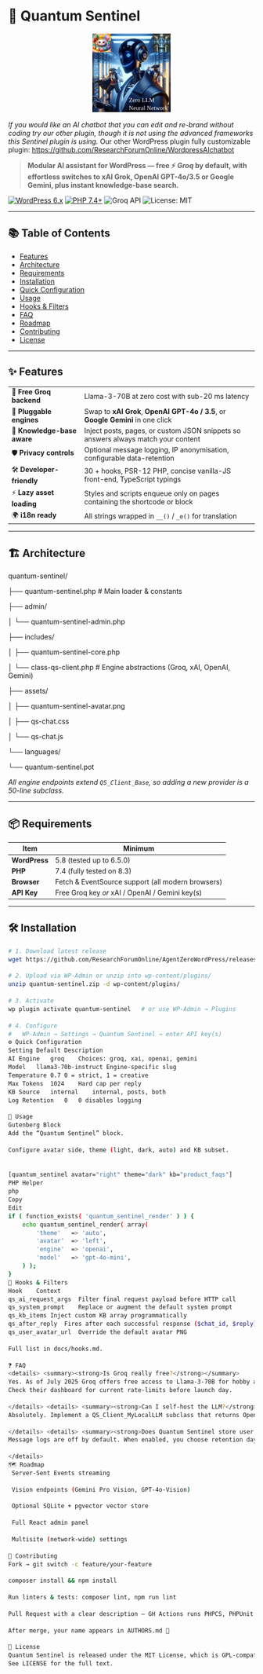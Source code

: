 # 🚀 Quantum Sentinel

<p align="center">
  <img src="https://github.com/ResearchForumOnline/AgentZeroWordPress/blob/main/quantum-sentinel-avatar.png" alt="Quantum Sentinel Avatar" width="160">
</p>

*If you would like an AI chatbot that you can edit and re-brand without coding try our other plugin, though it is not using the advanced frameworks this Sentinel plugin is using.*
Our other WordPress plugin fully customizable plugin: 
https://github.com/ResearchForumOnline/WordpressAIchatbot

> **Modular AI assistant for WordPress — free ⚡ *Groq* by default, with effortless switches to xAI Grok, OpenAI GPT-4o/3.5 or Google Gemini, plus instant knowledge-base search.**

[![WordPress 6.x](https://img.shields.io/badge/WordPress-6.x-blue.svg)](https://wordpress.org/)
[![PHP 7.4+](https://img.shields.io/badge/PHP-7.4%2B-blue.svg)](https://www.php.net/)
![Groq API](https://img.shields.io/badge/Groq-API-green.svg)
![License: MIT](https://img.shields.io/badge/License-MIT-green.svg)

---

## 📚 Table of Contents
- [Features](#-features)
- [Architecture](#-architecture)
- [Requirements](#-requirements)
- [Installation](#-installation)
- [Quick Configuration](#-quick-configuration)
- [Usage](#-usage)
- [Hooks & Filters](#-hooks--filters)
- [FAQ](#-faq)
- [Roadmap](#-roadmap)
- [Contributing](#-contributing)
- [License](#-license)

---

## ✨ Features

| | |
|---|---|
| 🔸 **Free Groq backend** | Llama-3-70B at zero cost with sub-20 ms latency |
| 🔌 **Pluggable engines** | Swap to **xAI Grok**, **OpenAI GPT-4o / 3.5**, or **Google Gemini** in one click |
| 📖 **Knowledge-base aware** | Inject posts, pages, or custom JSON snippets so answers always match your content |
| 🛡 **Privacy controls** | Optional message logging, IP anonymisation, configurable data-retention |
| 🛠 **Developer-friendly** | 30 + hooks, PSR-12 PHP, concise vanilla-JS front-end, TypeScript typings |
| ⚡ **Lazy asset loading** | Styles and scripts enqueue only on pages containing the shortcode or block |
| 🌍 **i18n ready** | All strings wrapped in `__()` / `_e()` for translation |

---

## 🏗 Architecture

quantum-sentinel/

├── quantum-sentinel.php # Main loader & constants

├── admin/

│ └── quantum-sentinel-admin.php

├── includes/

│ ├── quantum-sentinel-core.php

│ └── class-qs-client.php # Engine abstractions (Groq, xAI, OpenAI, Gemini)

├── assets/

│ ├── quantum-sentinel-avatar.png

│ ├── qs-chat.css

│ └── qs-chat.js

└── languages/

└── quantum-sentinel.pot



*All engine endpoints extend `QS_Client_Base`, so adding a new provider is a 50-line subclass.*

---

## 📦 Requirements

| Item | Minimum |
|------|---------|
| **WordPress** | 5.8 (tested up to 6.5.0) |
| **PHP** | 7.4 (fully tested on 8.3) |
| **Browser** | Fetch & EventSource support (all modern browsers) |
| **API Key** | Free Groq key *or* xAI / OpenAI / Gemini key(s) |

---

## 🛠 Installation

```bash
# 1. Download latest release
wget https://github.com/ResearchForumOnline/AgentZeroWordPress/releases/latest/download/quantum-sentinel.zip

# 2. Upload via WP-Admin or unzip into wp-content/plugins/
unzip quantum-sentinel.zip -d wp-content/plugins/

# 3. Activate
wp plugin activate quantum-sentinel   # or use WP-Admin → Plugins

# 4. Configure
#   WP-Admin → Settings → Quantum Sentinel → enter API key(s)
⚙️ Quick Configuration
Setting	Default	Description
AI Engine	groq	Choices: groq, xai, openai, gemini
Model	llama3-70b-instruct	Engine-specific slug
Temperature	0.7	0 = strict, 1 = creative
Max Tokens	1024	Hard cap per reply
KB Source	internal	internal, posts, both
Log Retention	0	0 disables logging

🚀 Usage
Gutenberg Block
Add the “Quantum Sentinel” block.

Configure avatar side, theme (light, dark, auto) and KB subset.


[quantum_sentinel avatar="right" theme="dark" kb="product_faqs"]
PHP Helper
php
Copy
Edit
if ( function_exists( 'quantum_sentinel_render' ) ) {
    echo quantum_sentinel_render( array(
        'theme'   => 'auto',
        'avatar'  => 'left',
        'engine'  => 'openai',
        'model'   => 'gpt-4o-mini',
    ) );
}
🔧 Hooks & Filters
Hook	Context
qs_ai_request_args	Filter final request payload before HTTP call
qs_system_prompt	Replace or augment the default system prompt
qs_kb_items	Inject custom KB array programmatically
qs_after_reply	Fires after each successful response ($chat_id, $reply)
qs_user_avatar_url	Override the default avatar PNG

Full list in docs/hooks.md.

❓ FAQ
<details> <summary><strong>Is Groq really free?</strong></summary>
Yes. As of July 2025 Groq offers free access to Llama-3-70B for hobby and production use.
Check their dashboard for current rate-limits before launch day.

</details> <details> <summary><strong>Can I self-host the LLM?</strong></summary>
Absolutely. Implement a QS_Client_MyLocalLLM subclass that returns OpenAI-compatible JSON and hook it via qs_client_factory.

</details> <details> <summary><strong>Does Quantum Sentinel store user data?</strong></summary>
Message logs are off by default. When enabled, you choose retention days (0 = none) and whether IPs are anonymised. All data lives in your own DB—no SaaS middle-man.

</details>
🗺 Roadmap
 Server-Sent Events streaming

 Vision endpoints (Gemini Pro Vision, GPT-4o-Vision)

 Optional SQLite + pgvector vector store

 Full React admin panel

 Multisite (network-wide) settings

🤝 Contributing
Fork → git switch -c feature/your-feature

composer install && npm install

Run linters & tests: composer lint, npm run lint

Pull Request with a clear description — GH Actions runs PHPCS, PHPUnit & Vitest

After merge, your name appears in AUTHORS.md 🎉

📜 License
Quantum Sentinel is released under the MIT License, which is GPL-compatible.
See LICENSE for the full text.


